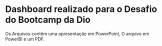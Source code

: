 # Dashboard realizado para o Desafio do Bootcamp da Dio
Os Arquivos contém uma apresentação em PowerPoint, O arquivo em PowerBI e um PDF. 